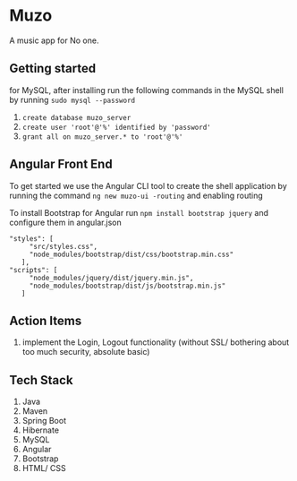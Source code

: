 # Muzo
A music app for No one.

## Getting started

for MySQL, after installing run the following commands in the MySQL shell by running ```sudo mysql --password```
1. ```create database muzo_server```
2. ```create user 'root'@'%' identified by 'password'```
3. ```grant all on muzo_server.* to 'root'@'%'```

## Angular Front End
To get started we use the Angular CLI tool to create the shell application by running the command ```ng new muzo-ui -routing``` 
and enabling routing 
 
To install Bootstrap for Angular run ```npm install bootstrap jquery```
and configure them in angular.json 
 ```
"styles": [
      "src/styles.css",
      "node_modules/bootstrap/dist/css/bootstrap.min.css"
    ],
"scripts": [
      "node_modules/jquery/dist/jquery.min.js",
      "node_modules/bootstrap/dist/js/bootstrap.min.js"
    ]
```
## Action Items
1. implement the Login, Logout functionality (without SSL/ bothering about too much security, absolute basic)

## Tech Stack 
1. Java
2. Maven
3. Spring Boot 
4. Hibernate 
5. MySQL
6. Angular 
7. Bootstrap
8. HTML/ CSS



